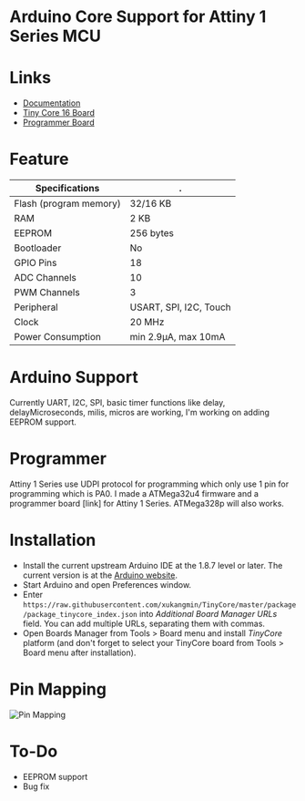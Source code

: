 Arduino Core Support for Attiny 1 Series MCU
==============================================================================
# Links
  - [Documentation](https://tinycore.dev)
  - [Tiny Core 16 Board]( https://www.tindie.com/products/16834/)
  - [Programmer Board]( https://www.tindie.com/products/16835/)
  
# Feature
 Specifications |  .
------------ | -------------
Flash (program memory)   | 32/16 KB
RAM  | 2 KB
EEPROM | 256 bytes
Bootloader | No
GPIO Pins | 18
ADC Channels | 10
PWM Channels | 3
Peripheral | USART, SPI, I2C, Touch
Clock | 20 MHz
Power Consumption | min 2.9μA, max 10mA

# Arduino Support
  Currently UART, I2C, SPI, basic timer functions like delay, delayMicroseconds, milis, micros are working, I'm working on adding EEPROM support.
 
# Programmer
 Attiny 1 Series use UDPI protocol for programming which only use 1 pin for programming which is PA0. 
 I made a ATMega32u4 firmware and a programmer board [link] for Attiny 1 Series.
 ATMega328p will also works.
  
# Installation
- Install the current upstream Arduino IDE at the 1.8.7 level or later. The current version is at the [Arduino website](http://www.arduino.cc/en/main/software).
- Start Arduino and open Preferences window.
- Enter ```https://raw.githubusercontent.com/xukangmin/TinyCore/master/package/package_tinycore_index.json``` into *Additional Board Manager URLs* field. You can add multiple URLs, separating them with commas.
- Open Boards Manager from Tools > Board menu and install *TinyCore* platform (and don't forget to select your TinyCore board from Tools > Board menu after installation).

# Pin Mapping
![Pin Mapping](/docs/images/TinyCore16_Pinout.png)


# To-Do
- EEPROM support
- Bug fix
